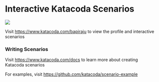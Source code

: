 # Interactive Katacoda Scenarios

[![](http://shields.katacoda.com/katacoda/bapiraju/count.svg)](https://www.katacoda.com/bapiraju "Get your profile on Katacoda.com")

Visit https://www.katacoda.com/bapiraju to view the profile and interactive scenarios

### Writing Scenarios
Visit https://www.katacoda.com/docs to learn more about creating Katacoda scenarios

For examples, visit https://github.com/katacoda/scenario-example
